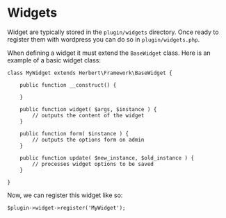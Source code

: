 # Widgets

Widget are typically stored in the `plugin/widgets` directory. Once ready to register them with wordpress you can do so in `plugin/widgets.php`.

When defining a widget it must extend the `BaseWidget` class. Here is an example of a basic widget class:


	class MyWidget extends Herbert\Framework\BaseWidget {

		public function __construct() {

		}

		public function widget( $args, $instance ) {
			// outputs the content of the widget
		}

		public function form( $instance ) {
			// outputs the options form on admin
		}

		public function update( $new_instance, $old_instance ) {
			// processes widget options to be saved
		}

	}


Now, we can register this widget like so:

	$plugin->widget->register('MyWidget');
